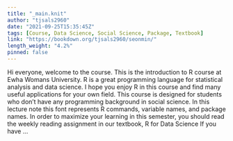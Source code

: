 ```yaml
---
title: "_main.knit"
author: "tjsals2960"
date: "2021-09-25T15:35:45Z"
tags: [Course, Data Science, Social Science, Package, Textbook]
link: "https://bookdown.org/tjsals2960/seonmin/"
length_weight: "4.2%"
pinned: false
---
```


Hi everyone, welcome to the course. This is the introduction to R course at Ewha Womans University. R is a great programming language for statistical analysis and data science. I hope you enjoy R in this course and find many useful applications for your own field. This course is designed for students who don’t have any programming background in social science. In this lecture note this font represents R commands, variable names, and package names. In order to maximize your learning in this semester, you should read the weekly reading assignment in our textbook, R for Data Science If you have ...
